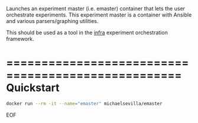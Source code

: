 Launches an experiment master (i.e. emaster) container that lets the user orchestrate experiments. This experiment master is a container with Ansible and various parsers/graphing utilities.

This should be used as a tool in the [infra](https://github.com/systemslab/infra) experiment orchestration framework.

===================================================
Quickstart
===================================================

```bash
docker run --rm -it --name="emaster" michaelsevilla/emaster
```
EOF
